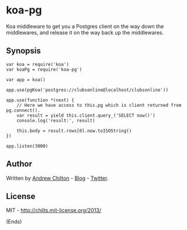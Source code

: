 # koa-pg #

Koa middleware to get you a Postgres client on the way down the middlewares,
and release it on the way back up the middlewares.

## Synopsis ##

```
var koa = require('koa')
var koaPg = require('koa-pg')

var app = koa()

app.use(pgKoa('postgres://clubsonline@localhost/clubsonline'))

app.use(function *(next) {
    // Here we have access to this.pg which is client returned from pg.connect().
    var result = yield this.client.query_('SELECT now()')
    console.log('result:', result)

    this.body = result.rows[0].now.toISOString()
})

app.listen(3000)
```

## Author ##

Written by [Andrew Chilton](http://chilts.org/) - [Blog](http://chilts.org/blog/) -
[Twitter](https://twitter.com/andychilton).

## License ##

MIT - http://chilts.mit-license.org/2013/

(Ends)
